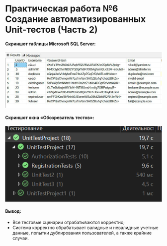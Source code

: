 # Практическая работа №6 Создание автоматизированных Unit-тестов (Часть 2)

#### Cкриншот таблицы Microsoft SQL Server:
![](pr6_2_1.jpg)

#### Cкриншот окна «Обозреватель тестов»:
![](pr6_2_2.png)

#### Вывод: 
- Все тестовые сценарии отрабатываются корректно;
- Система корректно обрабатывает валидные и невалидные учетные данные, попытки дублирования пользователей, а также крайние случаи.
